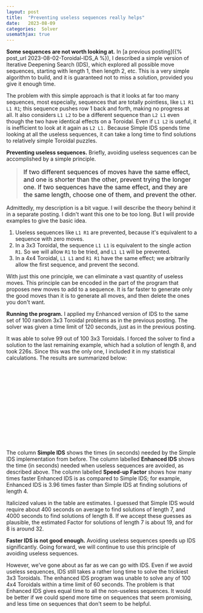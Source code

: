 ```yaml
---
layout: post
title:  "Preventing useless sequences really helps"
date:   2023-08-09
categories:  Solver
usemathjax: true
---
```

<style>
blockquote 
{
    color: #111;
    letter-spacing: 0px;
    font-size: 16px;
}
table
{
    max-width: 0px;
    margin-left:auto; 
    margin-right:auto;  
}
</style>

**Some sequences are not worth looking at.**
In [a previous posting]({% post_url 2023-08-02-Toroidal-IDS_A %}), I described a simple version of Iterative Deepening Search (IDS), which explored all possible move sequences, starting with length 1, then length 2, etc.  This is a very simple algorithm to build, and it is guaranteed not to miss a solution, provided you give it enough time.

The problem with this simple approach is that it looks at far too many sequences, most especially, sequences that are totally pointless, like `L1 R1 L1 R1`; this sequence pushes row 1 back and forth, making no progress at all.  It also considers `L1 L2` to be a different sequence than `L2 L1` even though the two have identical effects on a Toroidal.  Even if `L1 L2` is useful, it is inefficient to look at it again as `L2 L1.`  Because  Simple IDS spends time looking at all the useless sequences, it can take a long time to find solutions to relatively simple Toroidal puzzles.

**Preventing useless sequences.**
Briefly, avoiding useless sequences can be accomplished by a simple principle. 
> If two different sequences of moves have the same effect, and one is shorter than the other, prevent trying the longer one.
> If two sequences have the same effect, and they are the same length, choose one of them, and prevent the other.  

Admittedly, my description is a bit vague.  I will describe the theory behind it in a separate posting.  I didn't want this one to be too long.  But I will provide examples to give the basic idea.
1. Useless sequences like `L1 R1` are prevented, because it's equivalent to a sequence with zero moves.
2. In a 3x3 Toroidal, the sequence `L1 L1` is equivalent to the single action `R1`.  So we will allow `R1` to be tried, and `L1 L1` will be prevented.
3. In a 4x4 Toroidal,  `L1 L1` and `R1 R1` have the same effect; we arbitrarily allow the first sequence, and prevent the second.  

With just this one principle, we can eliminate a vast quantity of useless moves.  This principle can be encoded in the part of the program that proposes new moves to add to a sequence.  It is far faster to generate only the good moves than it is to generate all moves, and then delete the ones you don't want.  

**Running the program.**
I applied my Enhanced version of IDS to the same set of 100 random 3x3 Toroidal problems as in the previous posting.  The solver was given a time limit of 120 seconds, just as in the previous posting.

It was able to solve 99 out of 100 3x3 Toroidals.  I forced the solver to find a solution to the last remaining example, which had a solution of length 8, and took 226s.  Since this was the only one, I included it in my statistical calculations. The results are summarized below:

| Solution length | Number | Simple IDS | Enhanced IDS | Speed-up Factor |
|:-:|--:|--:|--:|--:|
| 4 |   7 |     0.47 |   0.101 |   3.96 |
| 5 |  17 |     4.20 |   0.631 |   6.47 |
| 6 |  38 |    38.90 |   3.710 |   10.03 |
| 7 |  35 |   *400*   |  20.900 |  *19.00*   |
| 8 |   3 |   *4000*  | 126.700 |  *32.00*   |

The column **Simple IDS** shows the times  (in seconds) needed by the Simple IDS implementation from before.  The column labelled **Enhanced IDS** shows the time (in seconds) needed when useless sequences are avoided, as described above.  The column labelled **Speed-up Factor** shows how many times faster Enhanced IDS is as compared to Simple IDS; for example, Enhanced IDS is 3.96 times faster than Simple IDS at finding solutions of length 4.  

Italicized values in the table are estimates. I guessed that Simple IDS would require about 400 seconds on average to find solutions of length 7, and 4000 seconds to find solutions of length 8.  If we accept these guesses as plausible, the estimated Factor for solutions of length 7 is about 19, and for 8 is around 32.  

**Faster IDS is not good enough.**
Avoiding useless sequences speeds up IDS significantly.  Going forward, we will continue to use this principle of avoiding useless sequences.

However, we've gone about as far as we can go with IDS.  Even if we avoid useless sequences, IDS still takes a rather long time to solve the trickiest 3x3 Toroidals.  The enhanced IDS program was unable to solve any of 100 4x4 Toroidals within a time limit of 60 seconds.  The problem is that Enhanced IDS gives equal time to all the non-useless sequences.  It would be better if we could spend more time on sequences that seem promising, and less time on sequences that don't seem to be helpful.


